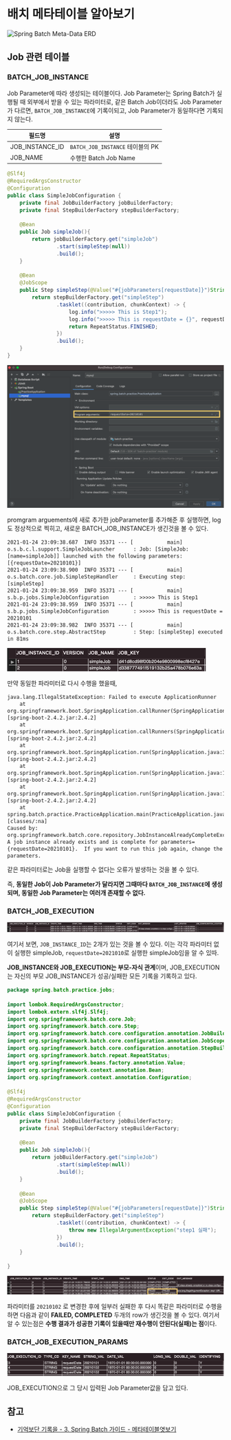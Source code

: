 # 배치 메타테이블 알아보기

![Spring Batch Meta-Data ERD](https://docs.spring.io/spring-batch/docs/current/reference/html/images/meta-data-erd.png)

## Job 관련 테이블

### BATCH_JOB_INSTANCE

Job Parameter에 따라 생성되는 테이블이다. Job Parameter는 Spring Batch가 실행될 때 외부에서 받을 수 있는 파라미터로, 같은 Batch Job이더라도 Job Parameter가 다르면, `BATCH_JOB_INSTANCE`에 기록이되고, Job Parameter가 동일하다면 기록되지 않는다.

| 필드명          | 설명                             |
| --------------- | -------------------------------- |
| JOB_INSTANCE_ID | `BATCH_JOB_INSTANCE` 테이블의 PK |
| JOB_NAME        | 수행한 Batch Job Name            |

```java
@Slf4j
@RequiredArgsConstructor
@Configuration
public class SimpleJobConfiguration {
    private final JobBuilderFactory jobBuilderFactory;
    private final StepBuilderFactory stepBuilderFactory;

    @Bean
    public Job simpleJob(){
        return jobBuilderFactory.get("simpleJob")
                .start(simpleStep(null))
                .build();
    }

    @Bean
    @JobScope
    public Step simpleStep(@Value("#{jobParameters[requestDate]}")String requestDate){
        return stepBuilderFactory.get("simpleStep")
                .tasklet((contribution, chunkContext) -> {
                    log.info(">>>>> This is Step1");
                    log.info(">>>>> This is requestDate = {}", requestDate);
                    return RepeatStatus.FINISHED;
                })
                .build();
    }
}
```

![image-20210124231035080](./assets/image-20210124231035080.png)

promgram arguements에 새로 추가한 jobParameter를 추가해준 후 실행하면, log도 정상적으로 찍히고, 새로운 BATCH_JOB_INSTANCE가 생긴것을 볼 수 있다.

```
2021-01-24 23:09:38.687  INFO 35371 --- [           main] o.s.b.c.l.support.SimpleJobLauncher      : Job: [SimpleJob: [name=simpleJob]] launched with the following parameters: [{requestDate=20210101}]
2021-01-24 23:09:38.900  INFO 35371 --- [           main] o.s.batch.core.job.SimpleStepHandler     : Executing step: [simpleStep]
2021-01-24 23:09:38.959  INFO 35371 --- [           main] s.b.p.jobs.SimpleJobConfiguration        : >>>>> This is Step1
2021-01-24 23:09:38.959  INFO 35371 --- [           main] s.b.p.jobs.SimpleJobConfiguration        : >>>>> This is requestDate = 20210101
2021-01-24 23:09:38.982  INFO 35371 --- [           main] o.s.batch.core.step.AbstractStep         : Step: [simpleStep] executed in 81ms
```

![image-20210124231218392](./assets/image-20210124231218392.png)

만약 동일한 파라미터로 다시 수행을 했을때, 

```
java.lang.IllegalStateException: Failed to execute ApplicationRunner
	at org.springframework.boot.SpringApplication.callRunner(SpringApplication.java:798) [spring-boot-2.4.2.jar:2.4.2]
	at org.springframework.boot.SpringApplication.callRunners(SpringApplication.java:785) [spring-boot-2.4.2.jar:2.4.2]
	at org.springframework.boot.SpringApplication.run(SpringApplication.java:333) [spring-boot-2.4.2.jar:2.4.2]
	at org.springframework.boot.SpringApplication.run(SpringApplication.java:1311) [spring-boot-2.4.2.jar:2.4.2]
	at org.springframework.boot.SpringApplication.run(SpringApplication.java:1300) [spring-boot-2.4.2.jar:2.4.2]
	at spring.batch.practice.PracticeApplication.main(PracticeApplication.java:14) [classes/:na]
Caused by: org.springframework.batch.core.repository.JobInstanceAlreadyCompleteException: A job instance already exists and is complete for parameters={requestDate=20210101}.  If you want to run this job again, change the parameters.
```

같은 파라미터로는 Job을 실행할 수 없다는 오류가 발생하는 것을 볼 수 있다.

즉, **동일한 Job이 Job Parameter가 달라지면 그때마다 `BATCH_JOB_INSTANCE`에 생성되며, 동일한 Job Parameter는 여러개 존재할 수 없다.**

### BATCH_JOB_EXECUTION

![image-20210124231641820](./assets/image-20210124231641820.png)

여기서 보면, `JOB_INSTANCE_ID`는 2개가 있는 것을 볼 수 있다. 이는 각각 파라미터 없이 실행한 simpleJob, `requestDate=2021010`로 실행한  simpleJob임을 알 수 있따.

**JOB_INSTANCE와 JOB_EXECUTION는 부모-자식 관계**이며, JOB_EXECUTION는 자신의 부모 JOB_INSTANCE가 성공/실패한 모든 기록을 기록하고 있다.

```java
package spring.batch.practice.jobs;

import lombok.RequiredArgsConstructor;
import lombok.extern.slf4j.Slf4j;
import org.springframework.batch.core.Job;
import org.springframework.batch.core.Step;
import org.springframework.batch.core.configuration.annotation.JobBuilderFactory;
import org.springframework.batch.core.configuration.annotation.JobScope;
import org.springframework.batch.core.configuration.annotation.StepBuilderFactory;
import org.springframework.batch.repeat.RepeatStatus;
import org.springframework.beans.factory.annotation.Value;
import org.springframework.context.annotation.Bean;
import org.springframework.context.annotation.Configuration;

@Slf4j
@RequiredArgsConstructor
@Configuration
public class SimpleJobConfiguration {
    private final JobBuilderFactory jobBuilderFactory;
    private final StepBuilderFactory stepBuilderFactory;

    @Bean
    public Job simpleJob(){
        return jobBuilderFactory.get("simpleJob")
                .start(simpleStep(null))
                .build();
    }

    @Bean
    @JobScope
    public Step simpleStep(@Value("#{jobParameters[requestDate]}")String requestDate){
        return stepBuilderFactory.get("simpleStep")
                .tasklet((contribution, chunkContext) -> {
                    throw new IllegalArgumentException("step1 실패");
                })
                .build();
    }
    
}
```

![image-20210124233941054](./assets/image-20210124233941054.png)

파라미터를 `20210102` 로 변경한 후에 일부러 실패한 후 다시 똑같은 파라미터로 수행을 하면 다음과 같이 **FAILED, COMPLETED** 두개의 row가 생긴것을 볼 수 있다. 
여기서 알 수 있는점은 **수행 결과가 성공한 기록이 있을때만 재수행이 안된다(실패)는 점**이다.



### BATCH_JOB_EXECUTION_PARAMS

![image-20210124234215270](./assets/image-20210124234215270.png)

JOB_EXECUTION으로 그 당시 입력된 Job Parameter값을 담고 있다.

## 참고

- [기억보단 기록을 - 3. Spring Batch 가이드 - 메타테이블엿보기](https://jojoldu.tistory.com/326?category=902551)